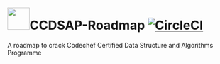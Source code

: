 # <img src="https://github.com/adeepak7/CCDSAP-Roadmap/blob/master/Signature/Github%20Signature.gif" height="50px">CCDSAP-Roadmap  [![CircleCI](https://circleci.com/gh/adeepak7/CCDSAP-Roadmap.svg?style=svg&circle-token=be0da2856f5b664452fdaf0e21a5acaa4e79b971)](https://circleci.com/gh/adeepak7/CCDSAP-Roadmap)
A roadmap to crack Codechef Certified Data Structure and Algorithms Programme


